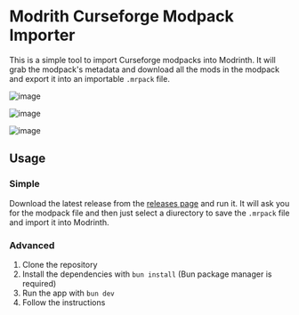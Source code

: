 # Modrith Curseforge Modpack Importer

This is a simple tool to import Curseforge modpacks into Modrinth. It will grab the modpack's metadata and download all the mods in the modpack and export it into an importable `.mrpack` file.

![image](https://github.com/user-attachments/assets/7f58f73d-d86f-4ae9-8d94-0b221913284f)

![image](https://github.com/user-attachments/assets/dfe0e841-d673-4d1b-bda8-72d67282fbf4)

![image](https://github.com/user-attachments/assets/819a9983-8b94-4241-a194-640e36865481)



## Usage

### Simple

Download the latest release from the [releases page](https//github.com/ultimateshadsform/modrinth-importer/releases) and run it. It will ask you for the modpack file and then just select a diurectory to save the `.mrpack` file and import it into Modrinth.

### Advanced

1. Clone the repository
2. Install the dependencies with `bun install` (Bun package manager is required)
3. Run the app with `bun dev`
4. Follow the instructions
